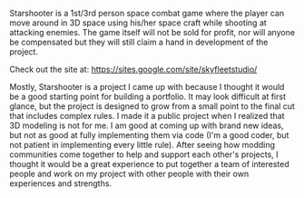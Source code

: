 Starshooter is a 1st/3rd person space combat game where the player can move around in 3D space using his/her space craft while shooting at attacking enemies.  The game itself will not be sold for profit, nor will anyone be compensated but they will still claim a hand in development of the project.

Check out the site at:  https://sites.google.com/site/skyfleetstudio/

Mostly, Starshooter is a project I came up with because I thought it would be a good starting point for building a portfolio.  It may look difficult at first glance, but the project is designed to grow from a small point to the final cut that includes complex rules.  I made it a public project when I realized that 3D modeling is not for me.  I am good at coming up with brand new ideas, but not as good at fully implementing them via code (I'm a good coder, but not patient in implementing every little rule).  After seeing how modding communities come together to help and support each other's projects, I thought it would be a great experience to put together a team of interested people and work on my project with other people with their own experiences and strengths.